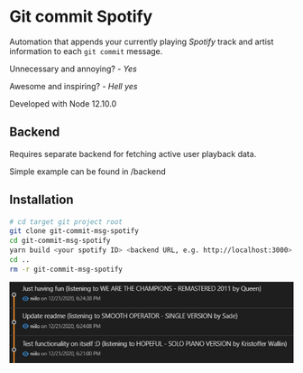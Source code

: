 
# Git commit Spotify

Automation that appends your currently playing *Spotify* track and artist information to each `git commit` message.

Unnecessary and annoying? - *Yes*

Awesome and inspiring? - *Hell yes*


Developed with Node 12.10.0

## Backend

Requires separate backend for fetching active user playback data.

Simple example can be found in /backend

## Installation

```bash
# cd target git project root
git clone git-commit-msg-spotify
cd git-commit-msg-spotify
yarn build <your spotify ID> <backend URL, e.g. http://localhost:3000>
cd ..
rm -r git-commit-msg-spotify
```

![Git log example](screenshot.png)

